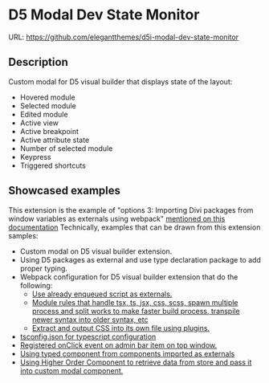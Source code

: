 # D5 Modal Dev State Monitor

URL: https://github.com/elegantthemes/d5i-modal-dev-state-monitor

## Description
Custom modal for D5 visual builder that displays state of the layout:

- Hovered module
- Selected module
- Edited module
- Active view
- Active breakpoint
- Active attribute state
- Number of selected module
- Keypress
- Triggered shortcuts

## Showcased examples
This extension is the example of "options 3: Importing Divi packages from window variables as externals using webpack" [mentioned on this documentation](https://github.com/elegantthemes/submodule-builder/blob/d5-initial-development/docs/docs/internal/third-party-integration/extending-d5-visual-builder.md#option-3-importing-divi-packages-from-window-variables-as-externals-using-webpack-module-bundler)
Technically, examples that can be drawn from this extension samples:

- Custom modal on D5 visual builder extension.
- Using D5 packages as external and use type declaration package to add proper typing.
- Webpack configuration for D5 visual builder extension that do the following:
  - [Use already enqueued script as externals.](https://github.com/elegantthemes/d5i-modal-dev-state-monitor/blob/main/webpack.config.js#L11-L33)
  - [Module rules that handle tsx, ts, jsx, css, scss, spawn multiple process and split works to make faster build process, transpile newer syntax into older syntax, etc](https://github.com/elegantthemes/d5i-modal-dev-state-monitor/blob/main/webpack.config.js#L39-L130)
  - [Extract and output CSS into its own file using plugins.](https://github.com/elegantthemes/d5i-modal-dev-state-monitor/blob/main/webpack.config.js#L133-L140)
- [tsconfig.json for typescript configuration](https://github.com/elegantthemes/d5i-modal-dev-state-monitor/blob/main/tsconfig.json)
- [Registered onClick event on admin bar item on top window.](https://github.com/elegantthemes/d5i-modal-dev-state-monitor/blob/main/src/index.ts#L14-L31)
- [Using typed component from components imported as externals](https://github.com/elegantthemes/d5i-modal-dev-state-monitor/blob/main/src/components/modal/component.tsx#L17-L24)
- [Using Higher Order Component to retrieve data from store and pass it into custom modal component.](https://github.com/elegantthemes/d5i-modal-dev-state-monitor/blob/main/src/components/modal/container.ts#L22-L79)